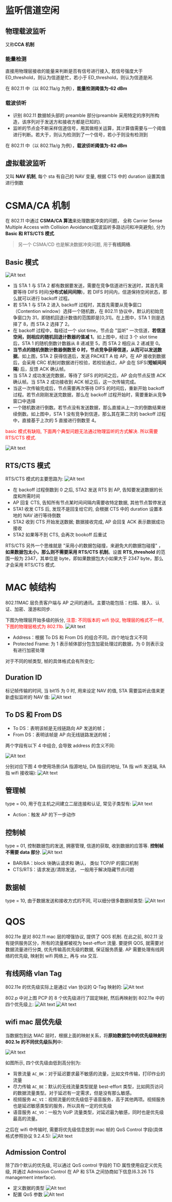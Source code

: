 # 监听信道空闲

## 物理载波监听

又称**CCA 机制**

### 能量检测

直接用物理层接收的能量来判断是否有信号进行接入, 若信号强度大于 ED_threshold，则认为信道是忙，若小于 ED_threshold，则认为信道是闲.

在 802.11 中（以 802.11a/g 为例），**能量检测阈值为-62 dBm**

### 载波侦听

- 识别 802.11 数据帧头部的 preamble 部分(preamble 采用特定的序列所构造，该序列对于发送方和接收方都是已知的).
- 监听的节点会不断采样信道信号，用其做相关运算，其计算值需要与一个阈值进行判断。若大于，则认为检测到了一个信号，若小于则没有检测到

在 802.11 中（以 802.11a/g 为例），**载波侦听阈值为-82 dBm**

## 虚拟载波监听

又叫 **NAV 机制**, 每个 sta 有自己的 NAV 变量, 根据 CTS 中的 duration 设置其值进行倒数

# CSMA/CA 机制

在 802.11 中通过 **CSMA/CA 算法**来处理数据冲突的问题， 全称 Carrier Sense Multiple Access with Collision Avoidance(载波监听多路访问和冲突避免), 分为 **Basic 和 RTS/CTS 模式**.

> 另一个 CSMA/CD 也是解决数据冲突问题, 用于**有线网络**.

## Basic 模式

![Alt text](2_mac.assets/image-27.png)

- 当 STA 1 与 STA 2 都有数据要发送，需要在竞争信道进行发送时，其首先需要等待 DIFS 时间(**分布式帧间间隙**)，若 DIFS 时间内，信道保持空闲状态，那么就可以进行 backoff 过程。
- 若 STA 1 与 STA 2 进入 backoff 过程时，其首先需要从竞争窗口（Contention window）选择一个随机数，在 802.11 协议中，默认的初始竞争窗口为 31，即随机回退计数值的范围即是[0,31]。在上图中，STA 1 则是选择了 8，而 STA 2 选择了 2。
- 在 backoff 过程中，每经过一个 slot time，节点会 "监听" 一次信道，**若信道空闲，则相应的随机回退计数器的值减 1**。如上图中，经过 3 个 slot time 后，STA 1 的随机倒数计数器从 8 递减至 5，而 STA 2 相应从 2 递减至 0。
- **当节点的随机倒数计数器倒数至 0 时，节点竞争获得信道，从而可以发送数据**。如上图，STA 2 获得信道后，发送 PACKET A 给 AP。在 AP 接收到数据后，会采用 CRC 机制对数据进行校验，若校验通过，AP 会在 SIFS(**短帧间间隔**) 后，反馈 ACK 确认帧。
- 当 STA 2 成功发送完数据，等待了 SIFS 的时间之后，AP 会向节点反馈 ACK 确认帧。当 STA 2 成功接收到 ACK 帧之后，这一次传输完成。
- 当这一次传输完成后，节点需要再次等待 DIFS 的时间后，重新开始 backoff 过程。若节点刚刚发送完数据，那么在 backoff 过程开始时，需要重新从竞争窗口中选择
- 一个随机数进行倒数。若节点没有发送数据，那么直接从上一次的倒数结果继续倒数。如上图中，STA 1 没有竞争到信道，那么其在第二次的 backoff 过程中，直接基于上次的 5 直接进行倒数至 4。

<font color='red'>basic 模式有缺陷, 下面两个典型问题无法通过物理监听的方式解决. 所以需要 RTS/CTS 模式.</font>

![Alt text](2_mac.assets/image.png)

## RTS/CTS 模式

RTS/CTS 模式的主要思路为:
![Alt text](2_mac.assets/image-8.png)

- 在 backoff 过程倒数到 0 之后, STA2 发送 RTS 到 AP, 告知要发送数据的长度和所需时间
- AP 回复 CTS, 告知所有节点某时间间隔内需要收特定数据, 其他节点暂停发送
- STA1 收发 CTS 后, 发现不是回复给它的, 会根据 CTS 中的 duration 设置本地的 NAV 进行等待倒数
- STA2 收到 CTS 开始发送数据; 数据接收完成, AP 会回复 ACK 表示数据成功接收
- STA2 如果等不到 CTS, 会再次 bookoff 后重试

RTS/CTS 另外一个思维就是 "采用小的数据包碰撞，来避免大的数据包碰撞" ，**如果数据包太小，那么则不需要采用 RTS/CTS 机制**。设置 **RTS_threshold** 的范围一般为 2347，其单位是 byte，即如果数据包大小如果大于 2347 byte，那么才会采用 RTS/CTS 模式.

# MAC 帧结构

802.11MAC 层负责客户端与 AP 之间的通讯。主要功能包括：扫描、接入、认证、加密、漫游和同步.

下图为物理层开始多级的拆分, <font color='red'>注意: 不同版本的 wifi 协议, 物理层的格式不一样, 下图的物理层格式为 802.11b.</font>
![Alt text](2_mac.assets/image-3.png)

- Address：根据 To DS 和 From DS 的组合不同，四个地址含义不同
- Protected Frame: 为 1 表示帧体部分包含加密处理过的数据，为 0 则表示没有进行加密处理

对于不同的帧类型, 帧的具体格式会有所变化:

## Duration ID

标记帧传输的时间, 当 bit15 为 0 时, 用来设定 NAV 的值, STA 需要监听此值来更新虚拟监听的 NAV 值:
![Alt text](2_mac.assets/image-14.png)

## To DS 和 From DS

- To DS：表明该帧是无线链路向 AP 发送的帧；
- From DS：表明该帧是 AP 向无线链路发送的帧；

两个字段有以下 4 中组合, 会导致 address 的含义不同:

![Alt text](2_mac.assets/image-7.png)

分别对应下图 4 中使用场景(SA 指源地址, DA 指目的地址, TA 指 wifi 发送端, RA 指 wifi 接收端):
![Alt text](2_mac.assets/image-15.png)

## 管理帧

type = 00, 用于在主机之间建立二层连接和认证, 常见子类型有:
![Alt text](2_mac.assets/image-6.png)

- Action：触发 AP 的下一步动作

## 控制帧

type = 01, 控制数据包的发送, 拥塞管理, 信道的获取, 收到数据的应答等. **控制帧不需要 data 部分**.
![Alt text](2_mac.assets/image-5.png)

- BAR/BA：block 块确认请求和 确认， 类似 TCP/IP 的窗口机制
- CTS/RTS：请求发送/清除发送， 一般用于解决隐藏节点问题

## 数据帧

type = 10, 由于数据发送和接收方式的不同, 可以细分很多数据帧类型:
![Alt text](2_mac.assets/image-4.png)

# QOS

802.11e 是对 802.11 mac 层的增强协议, 提供了 QOS 机制. 在此之前, 802.11 没有提供服务区分，所有的流量都被视为 best-effort 流量.
要提供 QOS, 就需要对数据流量进行分类, 优先传输高优先级的数据, 保证服务质量. AP 需要处理有线网络的优先级, 映射到 wifi 网络上, 再与 sta 交互.

## 有线网络 vlan Tag

802.11e 的优先级实际上是通过 vlan 协议的 Q-Tag 映射的:
![Alt text](2_mac.assets/image-2.png)

802.p 中对上图 PCP 的 8 个优先级进行了固定映射, 然后再映射到 802.11e 中的四个优先级上:
![Alt text](2_mac.assets/image-9.png)
![Alt text](2_mac.assets/image-10.png)

## wifi mac 层优先级

当数据包到达 MAC 层时，根据上面的映射关系，将**原始数据包中的优先级映射到 802.1e 的不同优先级队列**中:

![Alt text](2_mac.assets/image-1.png)

如图所示, 四个优先级由低到高分别为:

- 背景流量 `AC_BK`：对于延迟要求最不敏感的流量，比如文件传输，打印作业的流量
- 尽力传输 `AC_BE`：默认的无线流量类型就是 best-effort 类型，比如网页访问的数据流量类型。对于延迟有一定需求，但是没有那么敏感。
- 视频服务 `AC_VI`：视频流量的优先级低于语音服务，高于其他两项。视频服务也是延迟敏感类型的服务，所以具有一定的优先级
- 语音服务 `AC_VO`：一般为 VoIP 流量类型，对延迟最为敏感，同时也是优先级最高的流量。

之后在 wifi 中传输时, 需要将优先级信息放到 mac 帧的 QoS Control 字段(具体格式参照协议 9.2.4.5):
![Alt text](2_mac.assets/image-11.png)

## Admission Control

除了四个默认的优先级, 可以通过 QoS control 字段的 TID 属性使用自定义优先级, 并通过 Admission Control 在 AP 和 STA 之间协商如下信息(6.3.26 TS management interface).

- 定义数据的类型
  ![Alt text](2_mac.assets/image-12.png)
- 配置 QoS 参数
  ![Alt text](2_mac.assets/image-13.png)
